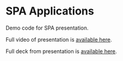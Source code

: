 SPA Applications
================

Demo code for SPA presentation.

Full video of presentation is [available here](http://ivision.com/blog/single-page-applications-your-browser-is-the-os/).

Full deck from presentation is [available here](http://www.slideshare.net/jeremylikness/single-page-applications-your-browser-is-the-os).
